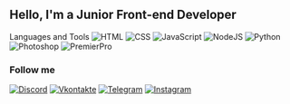 <!-- [![Header](https://github.com/ItsZeroFour/ItsZeroFour/blob/main/assets/background.gif)](https://vk.com/nullbebra) -->

## Hello, I'm a Junior Front-end Developer

Languages and Tools
![HTML](https://img.shields.io/badge/-HTML-E34F26?style=for-the-badge)
![CSS](https://img.shields.io/badge/-CSS-1572B6?style=for-the-badge)
![JavaScript](https://img.shields.io/badge/-JavaScript-F7DF1E?style=for-the-badge)
![NodeJS](https://img.shields.io/badge/-NodeJS-339933?style=for-the-badge)
![Python](https://img.shields.io/badge/-Python-3776AB?style=for-the-badge)
![Photoshop](https://img.shields.io/badge/-Photoshop-31A8FF?style=for-the-badge)
![PremierPro](https://img.shields.io/badge/-PremierPro-9999FF?style=for-the-badge)

### Follow me

[![Discord](https://img.shields.io/badge/-Discord-090909?style=for-the-badge&logo=discord&logoColor=5865F2)](https://discord.gg/ZrfQXPVvMa)
[![Vkontakte](https://img.shields.io/badge/-Vkontakte-090909?style=for-the-badge&logo=vk&logoColor=0077FF)](https://vk.com/nullbebra)
[![Telegram](https://img.shields.io/badge/-Telegram-090909?style=for-the-badge&logo=telegram&logoColor=26A5E4)](https://t.me/ItsZeroFour)
[![Instagram](https://img.shields.io/badge/-Instagram-090909?style=for-the-badge&logo=instagram&logoColor=E4405F)](https://www.instagram.com/itszero.four/)
